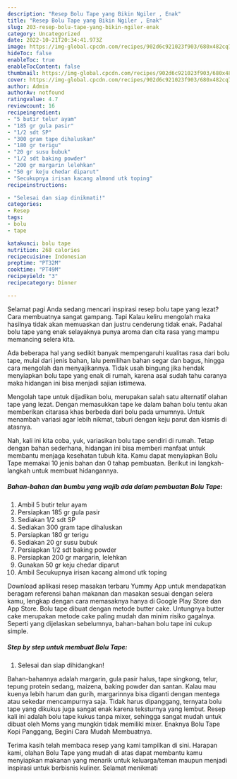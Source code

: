 ```yaml
---
description: "Resep Bolu Tape yang Bikin Ngiler , Enak"
title: "Resep Bolu Tape yang Bikin Ngiler , Enak"
slug: 203-resep-bolu-tape-yang-bikin-ngiler-enak
category: Uncategorized
date: 2022-10-21T20:34:41.973Z
image: https://img-global.cpcdn.com/recipes/902d6c921023f903/680x482cq70/bolu-tape-foto-resep-utama.jpg
hideToc: false
enableToc: true
enableTocContent: false
thumbnail: https://img-global.cpcdn.com/recipes/902d6c921023f903/680x482cq70/bolu-tape-foto-resep-utama.jpg
cover: https://img-global.cpcdn.com/recipes/902d6c921023f903/680x482cq70/bolu-tape-foto-resep-utama.jpg
author: Admin
authorAv: notfound
ratingvalue: 4.7
reviewcount: 16
recipeingredient:
- "5 butir telur ayam"
- "185 gr gula pasir"
- "1/2 sdt SP"
- "300 gram tape dihaluskan"
- "180 gr terigu"
- "20 gr susu bubuk"
- "1/2 sdt baking powder"
- "200 gr margarin lelehkan"
- "50 gr keju chedar diparut"
- "Secukupnya irisan kacang almond utk toping"
recipeinstructions:

- "Selesai dan siap dinikmati!"
categories:
- Resep
tags:
- bolu
- tape

katakunci: bolu tape 
nutrition: 268 calories
recipecuisine: Indonesian
preptime: "PT32M"
cooktime: "PT49M"
recipeyield: "3"
recipecategory: Dinner

---
```



Selamat pagi Anda sedang mencari inspirasi resep bolu tape yang lezat? Cara membuatnya sangat gampang. Tapi Kalau keliru mengolah maka hasilnya tidak akan memuaskan dan justru cenderung tidak enak. Padahal bolu tape yang enak selayaknya punya aroma dan cita rasa yang mampu memancing selera kita.


Ada beberapa hal yang sedikit banyak mempengaruhi kualitas rasa dari bolu tape, mulai dari jenis bahan, lalu pemilihan bahan segar dan bagus, hingga cara mengolah dan menyajikannya. Tidak usah bingung jika hendak menyiapkan bolu tape yang enak di rumah, karena asal sudah tahu caranya maka hidangan ini bisa menjadi sajian istimewa.

Mengolah tape untuk dijadikan bolu, merupakan salah satu alternatif olahan tape yang lezat. Dengan memasukkan tape ke dalam bahan bolu tentu akan memberikan citarasa khas berbeda dari bolu pada umumnya. Untuk menambah variasi agar lebih nikmat, taburi dengan keju parut dan kismis di atasnya.


Nah, kali ini kita coba, yuk, variasikan bolu tape sendiri di rumah. Tetap dengan bahan sederhana, hidangan ini bisa memberi manfaat untuk membantu menjaga kesehatan tubuh kita. Kamu dapat menyiapkan Bolu Tape memakai 10 jenis bahan dan 0 tahap pembuatan. Berikut ini langkah-langkah untuk membuat hidangannya.

<!--inarticleads1-->

##### Bahan-bahan dan bumbu yang wajib ada dalam pembuatan Bolu Tape:

1. Ambil 5 butir telur ayam
1. Persiapkan 185 gr gula pasir
1. Sediakan 1/2 sdt SP
1. Sediakan 300 gram tape dihaluskan
1. Persiapkan 180 gr terigu
1. Sediakan 20 gr susu bubuk
1. Persiapkan 1/2 sdt baking powder
1. Persiapkan 200 gr margarin, lelehkan
1. Gunakan 50 gr keju chedar diparut
1. Ambil Secukupnya irisan kacang almond utk toping


Download aplikasi resep masakan terbaru Yummy App untuk mendapatkan beragam referensi bahan makanan dan masakan sesuai dengan selera kamu, lengkap dengan cara memasaknya hanya di Google Play Store dan App Store. Bolu tape dibuat dengan metode butter cake. Untungnya butter cake merupakan metode cake paling mudah dan minim risiko gagalnya. Seperti yang dijelaskan sebelumnya, bahan-bahan bolu tape ini cukup simple. 

<!--inarticleads2-->

##### Step by step untuk membuat Bolu Tape:


1. Selesai dan siap dihidangkan!

Bahan-bahannya adalah margarin, gula pasir halus, tape singkong, telur, tepung protein sedang, maizena, baking powder dan santan. Kalau mau kuenya lebih harum dan gurih, margarinnya bisa diganti dengan mentega atau sekedar mencampurnya saja. Tidak harus dipanggang, ternyata bolu tape yang dikukus juga sangat enak karena teksturnya yang lembut. Resep kali ini adalah bolu tape kukus tanpa mixer, sehingga sangat mudah untuk dibuat oleh Moms yang mungkin tidak memiliki mixer. Enaknya Bolu Tape Kopi Panggang, Begini Cara Mudah Membuatnya. 

Terima kasih telah membaca resep yang kami tampilkan di sini. Harapan kami, olahan Bolu Tape yang mudah di atas dapat membantu kamu menyiapkan makanan yang menarik untuk keluarga/teman maupun menjadi inspirasi untuk berbisnis kuliner. Selamat menikmati
